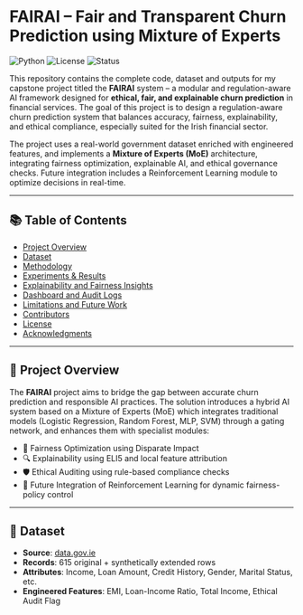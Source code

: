 # FAIRAI – Fair and Transparent Churn Prediction using Mixture of Experts

![Python](https://img.shields.io/badge/Python-3.9-blue)
![License](https://img.shields.io/badge/License-MIT-green)
![Status](https://img.shields.io/badge/Status-Completed-brightgreen)

This repository contains the complete code, dataset and outputs for my capstone project titled the **FAIRAI** system – a modular and regulation-aware AI framework designed for **ethical, fair, and explainable churn prediction** in financial services. The goal of this project is to design a regulation-aware churn prediction system that balances accuracy, fairness, explainability, and ethical compliance, especially suited for the Irish financial sector.

The project uses a real-world government dataset enriched with engineered features, and implements a **Mixture of Experts (MoE)** architecture, integrating fairness optimization, explainable AI, and ethical governance checks. Future integration includes a Reinforcement Learning module to optimize decisions in real-time.

---

## 📚 Table of Contents

- [Project Overview](#project-overview)
- [Dataset](#dataset)
- [Methodology](#methodology)
- [Experiments & Results](#experiments--results)
- [Explainability and Fairness Insights](#explainability-and-fairness-insights)
- [Dashboard and Audit Logs](#dashboard-and-audit-logs)
- [Limitations and Future Work](#limitations-and-future-work)
- [Contributors](#contributors)
- [License](#license)
- [Acknowledgments](#acknowledgments)

---

## 📌 Project Overview

The **FAIRAI** project aims to bridge the gap between accurate churn prediction and responsible AI practices. The solution introduces a hybrid AI system based on a Mixture of Experts (MoE) which integrates traditional models (Logistic Regression, Random Forest, MLP, SVM) through a gating network, and enhances them with specialist modules:

- 🔄 Fairness Optimization using Disparate Impact
- 🔍 Explainability using ELI5 and local feature attribution
- 🛡️ Ethical Auditing using rule-based compliance checks
- 🎯 Future Integration of Reinforcement Learning for dynamic fairness-policy control

---

## 📂 Dataset

- **Source**: [data.gov.ie](https://data.gov.ie)
- **Records**: 615 original + synthetically extended rows
- **Attributes**: Income, Loan Amount, Credit History, Gender, Marital Status, etc.
- **Engineered Features**: EMI, Loan-Income Ratio, Total Income, Ethical Audit Flag
